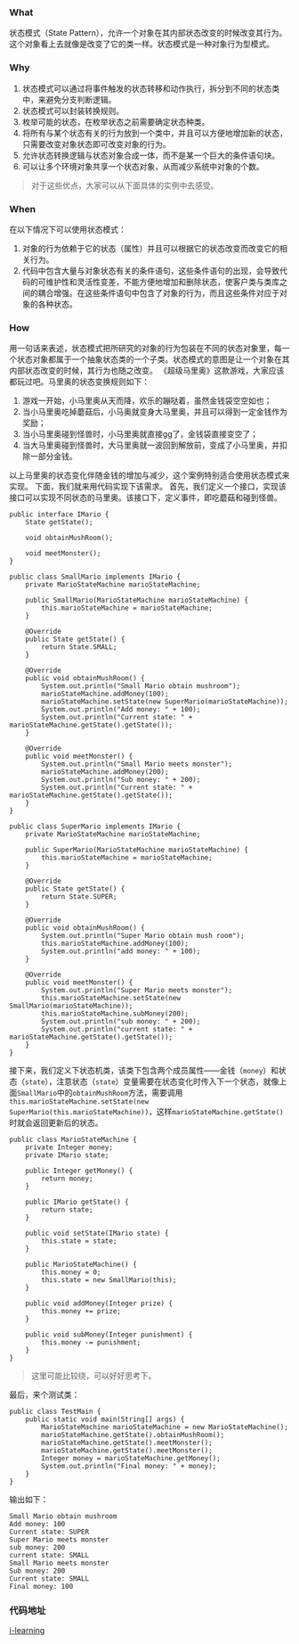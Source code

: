 ### What
状态模式（State Pattern），允许一个对象在其内部状态改变的时候改变其行为。这个对象看上去就像是改变了它的类一样。状态模式是一种对象行为型模式。

### Why
1. 状态模式可以通过将事件触发的状态转移和动作执行，拆分到不同的状态类中，来避免分支判断逻辑。
2. 状态模式可以封装转换规则。
3. 枚举可能的状态，在枚举状态之前需要确定状态种类。
4. 将所有与某个状态有关的行为放到一个类中，并且可以方便地增加新的状态，只需要改变对象状态即可改变对象的行为。
5. 允许状态转换逻辑与状态对象合成一体，而不是某一个巨大的条件语句块。
6. 可以让多个环境对象共享一个状态对象，从而减少系统中对象的个数。
> 对于这些优点，大家可以从下面具体的实例中去感受。

### When
在以下情况下可以使用状态模式：
1. 对象的行为依赖于它的状态（属性）并且可以根据它的状态改变而改变它的相关行为。
2. 代码中包含大量与对象状态有关的条件语句，这些条件语句的出现，会导致代码的可维护性和灵活性变差，不能方便地增加和删除状态，使客户类与类库之间的耦合增强。在这些条件语句中包含了对象的行为，而且这些条件对应于对象的各种状态。

### How
用一句话来表述，状态模式把所研究的对象的行为包装在不同的状态对象里，每一个状态对象都属于一个抽象状态类的一个子类。状态模式的意图是让一个对象在其内部状态改变的时候，其行为也随之改变。
《超级马里奥》这款游戏，大家应该都玩过吧。马里奥的状态变换规则如下：
1. 游戏一开始，小马里奥从天而降，欢乐的蹦哒着，虽然金钱袋空空如也；
2. 当小马里奥吃掉蘑菇后，小马奥就变身大马里奥，并且可以得到一定金钱作为奖励；
3. 当小马里奥碰到怪兽时，小马里奥就直接gg了，金钱袋直接变空了；
4. 当大马里奥碰到怪兽时，大马里奥就一波回到解放前，变成了小马里奥，并扣除一部分金钱。

以上马里奥的状态变化伴随金钱的增加与减少，这个案例特别适合使用状态模式来实现。 下面，我们就来用代码实现下该需求。
首先，我们定义一个接口，实现该接口可以实现不同状态的马里奥。该接口下，定义事件，即吃蘑菇和碰到怪兽。
```
public interface IMario {
    State getState();

    void obtainMushRoom();

    void meetMonster();
}

public class SmallMario implements IMario {
    private MarioStateMachine marioStateMachine;

    public SmallMario(MarioStateMachine marioStateMachine) {
        this.marioStateMachine = marioStateMachine;
    }

    @Override
    public State getState() {
        return State.SMALL;
    }

    @Override
    public void obtainMushRoom() {
        System.out.println("Small Mario obtain mushroom");
        marioStateMachine.addMoney(100);
        marioStateMachine.setState(new SuperMario(marioStateMachine));
        System.out.println("Add money: " + 100);
        System.out.println("Current state: " + marioStateMachine.getState().getState());
    }

    @Override
    public void meetMonster() {
        System.out.println("Small Mario meets monster");
        marioStateMachine.addMoney(200);
        System.out.println("Sub money: " + 200);
        System.out.println("Current state: " + marioStateMachine.getState().getState());
    }
}

public class SuperMario implements IMario {
    private MarioStateMachine marioStateMachine;

    public SuperMario(MarioStateMachine marioStateMachine) {
        this.marioStateMachine = marioStateMachine;
    }

    @Override
    public State getState() {
        return State.SUPER;
    }

    @Override
    public void obtainMushRoom() {
        System.out.println("Super Mario obtain mush room");
        this.marioStateMachine.addMoney(100);
        System.out.println("add money: " + 100);
    }

    @Override
    public void meetMonster() {
        System.out.println("Super Mario meets monster");
        this.marioStateMachine.setState(new SmallMario(marioStateMachine));
        this.marioStateMachine.subMoney(200);
        System.out.println("sub money: " + 200);
        System.out.println("current state: " + marioStateMachine.getState().getState());
    }
}
```
接下来，我们定义下状态机类，该类下包含两个成员属性——金钱（`money`）和状态（`state`），注意状态（`state`）变量需要在状态变化时传入下一个状态，就像上面`SmallMario`中的`obtainMushRoom`方法，需要调用`this.marioStateMachine.setState(new SuperMario(this.marioStateMachine))`，这样`marioStateMachine.getState()`时就会返回更新后的状态。
```
public class MarioStateMachine {
    private Integer money;
    private IMario state;

    public Integer getMoney() {
        return money;
    }

    public IMario getState() {
        return state;
    }

    public void setState(IMario state) {
        this.state = state;
    }

    public MarioStateMachine() {
        this.money = 0;
        this.state = new SmallMario(this);
    }

    public void addMoney(Integer prize) {
        this.money += prize;
    }

    public void subMoney(Integer punishment) {
        this.money -= punishment;
    }
}
```
> 这里可能比较绕，可以好好思考下。

最后，来个测试类：
```
public class TestMain {
    public static void main(String[] args) {
        MarioStateMachine marioStateMachine = new MarioStateMachine();
        marioStateMachine.getState().obtainMushRoom();
        marioStateMachine.getState().meetMonster();
        marioStateMachine.getState().meetMonster();
        Integer money = marioStateMachine.getMoney();
        System.out.println("Final money: " + money);
    }
}
```
输出如下：
```
Small Mario obtain mushroom
Add money: 100
Current state: SUPER
Super Mario meets monster
sub money: 200
current state: SMALL
Small Mario meets monster
Sub money: 200
Current state: SMALL
Final money: 100
```

### 代码地址
[i-learning](https://github.com/FudanYuan2019/i-learning/tree/master/i-design-pattern/src/main/java/state)
